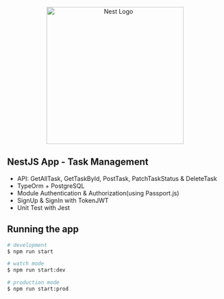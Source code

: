 <p align="center">
  <a href="http://nestjs.com/" target="blank"><img src="https://nestjs.com/img/logo_text.svg" width="320" alt="Nest Logo" /></a>
</p>

## NestJS App - Task Management

- API: GetAllTask, GetTaskById, PostTask, PatchTaskStatus & DeleteTask
- TypeOrm + PostgreSQL
- Module Authentication & Authorization(using Passport.js)
- SignUp & SignIn with TokenJWT
- Unit Test with Jest

## Running the app

```bash
# development
$ npm run start

# watch mode
$ npm run start:dev

# production mode
$ npm run start:prod
```
